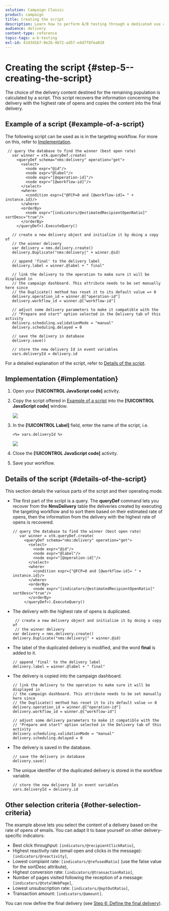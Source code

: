 ```yaml
---
solution: Campaign Classic
product: campaign
title: Creating the script
description: Learn how to perform A/B testing through a dedicated use case.
audience: delivery
content-type: reference
topic-tags: a-b-testing
exl-id: 4143d1b7-0e2b-4672-ad57-e4d7f8fea028
---
```

# Creating the script {#step-5--creating-the-script}

The choice of the delivery content destined for the remaining population is calculated by a script. This script recovers the information concerning the delivery with the highest rate of opens and copies the content into the final delivery.

## Example of a script {#example-of-a-script}

The following script can be used as is in the targeting workflow. For more on this, refer to [Implementation](#implementation).

```
 // query the database to find the winner (best open rate)
   var winner = xtk.queryDef.create(
     <queryDef schema="nms:delivery" operation="get">
       <select>
         <node expr="@id"/>
         <node expr="@label"/>
         <node expr="[@operation-id]"/>
         <node expr="[@workflow-id]"/>
       </select>
       <where>
         <condition expr={"@FCP=0 and [@workflow-id]= " + instance.id}/>
       </where>
       <orderBy>
         <node expr="[indicators/@estimatedRecipientOpenRatio]" sortDesc="true"/>
       </orderBy>
     </queryDef>).ExecuteQuery()
   
   // create a new delivery object and initialize it by doing a copy of
   // the winner delivery
   var delivery = nms.delivery.create()
   delivery.Duplicate("nms:delivery|" + winner.@id)

   // append 'final' to the delivery label
   delivery.label = winner.@label + " final"

   // link the delivery to the operation to make sure it will be displayed in
   // the campaign dashboard. This attribute needs to be set manually here since 
   // the Duplicate() method has reset it to its default value => 0
   delivery.operation_id = winner.@["operation-id"]
   delivery.workflow_id = winner.@["workflow-id"]

   // adjust some delivery parameters to make it compatible with the 
   // "Prepare and start" option selected in the Delivery tab of this activity
   delivery.scheduling.validationMode = "manual"
   delivery.scheduling.delayed = 0
 
   // save the delivery in database
   delivery.save()
 
   // store the new delivery Id in event variables
   vars.deliveryId = delivery.id
```

For a detailed explanation of the script, refer to [Details of the script](#details-of-the-script).

## Implementation {#implementation}

1. Open your **[!UICONTROL JavaScript code]** activity.
1. Copy the script offered in [Example of a script](#example-of-a-script) into the **[!UICONTROL JavaScript code]** window.

   ![](assets/use_case_abtesting_configscript_002.png)

1. In the **[!UICONTROL Label]** field, enter the name of the script, i.e.

   ```
   <%= vars.deliveryId %>
   ```

   ![](assets/use_case_abtesting_configscript_003.png)

1. Close the **[!UICONTROL JavaScript code]** activity.
1. Save your workflow.

## Details of the script {#details-of-the-script}

This section details the various parts of the script and their operating mode.

* The first part of the script is a query. The **queryDef** command lets you recover from the **NmsDelivery** table the deliveries created by executing the targeting workflow and to sort them based on their estimated rate of opens, then the information from the delivery with the highest rate of opens is recovered.

  ```
  // query the database to find the winner (best open rate)
     var winner = xtk.queryDef.create(
       <queryDef schema="nms:delivery" operation="get">
         <select>
           <node expr="@id"/>
           <node expr="@label"/>
           <node expr="[@operation-id]"/>
         </select>
         <where>
           <condition expr={"@FCP=0 and [@workflow-id]= " + instance.id}/>
         </where>
         <orderBy>
           <node expr="[indicators/@estimatedRecipientOpenRatio]" sortDesc="true"/>
         </orderBy>
       </queryDef>).ExecuteQuery()
  ```

* The delivery with the highest rate of opens is duplicated.

  ```
   // create a new delivery object and initialize it by doing a copy of
   // the winner delivery
  var delivery = nms.delivery.create()
  delivery.Duplicate("nms:delivery|" + winner.@id)
  ```

* The label of the duplicated delivery is modified, and the word **final** is added to it.

  ```
  // append 'final' to the delivery label
  delivery.label = winner.@label + " final"
  ```

* The delivery is copied into the campaign dashboard.

  ```
  // link the delivery to the operation to make sure it will be displayed in
  // the campaign dashboard. This attribute needs to be set manually here since 
  // the Duplicate() method has reset it to its default value => 0
  delivery.operation_id = winner.@["operation-id"]
  delivery.workflow_id = winner.@["workflow-id"]
  ```

  ```
  // adjust some delivery parameters to make it compatible with the 
  // "Prepare and start" option selected in the Delivery tab of this activity
  delivery.scheduling.validationMode = "manual"
  delivery.scheduling.delayed = 0
  ```

* The delivery is saved in the database.

  ```
  // save the delivery in database
  delivery.save()
  ```

* The unique identifier of the duplicated delivery is stored in the workflow variable.

  ```
  // store the new delivery Id in event variables
  vars.deliveryId = delivery.id
  ```

## Other selection criteria {#other-selection-criteria}

The example above lets you select the content of a delivery based on the rate of opens of emails. You can adapt it to base yourself on other delivery-specific indicators:

* Best click throughput: `[indicators/@recipientClickRatio]`,
* Highest reactivity rate (email open and clicks in the message): `[indicators/@reactivity]`,
* Lowest complaint rate: `[indicators/@refusedRatio]` (use the false value for the sortDesc attribute),
* Highest conversion rate: `[indicators/@transactionRatio]`,
* Number of pages visited following the reception of a message: `[indicators/@totalWebPage]`,
* Lowest unsubscription rate: `[indicators/@optOutRatio]`,
* Transaction amount: `[indicators/@amount]`.

You can now define the final delivery (see [Step 6: Define the final delivery](../../delivery/using/a-b-testing-uc-final-delivery.md)).
